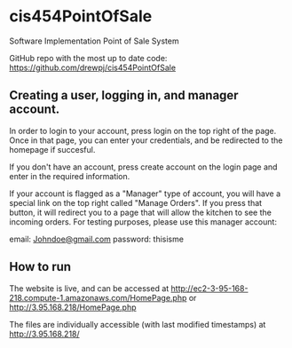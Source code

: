 # cis454PointOfSale
Software Implementation Point of Sale System

GitHub repo with the most up to date code: https://github.com/drewpj/cis454PointOfSale


## Creating a user, logging in, and manager account.
In order to login to your account, press login on the top right of the page. Once in that page, you can enter your credentials, and be redirected to the homepage if succesful. 

If you don't have an account, press create account on the login page and enter in the required information. 

If your account is flagged as a "Manager" type of account, you will have a special link on the top right called "Manage Orders". If you press that button, it will redirect you to a page that will allow the kitchen to see the incoming orders. For testing purposes, please use this manager account:


email: Johndoe@gmail.com
password: thisisme


## How to run
The website is live, and can be accessed at http://ec2-3-95-168-218.compute-1.amazonaws.com/HomePage.php or http://3.95.168.218/HomePage.php

The files are individually accessible (with last modified timestamps) at http://3.95.168.218/

